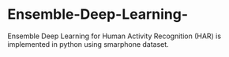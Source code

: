 # Ensemble-Deep-Learning-
Ensemble Deep Learning  for Human Activity Recognition  (HAR) is implemented in  python using smarphone dataset. 
